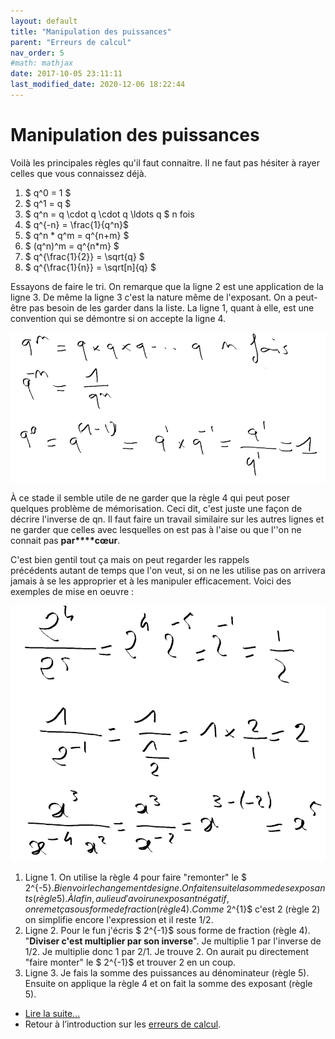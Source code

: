 ```yaml
---
layout: default
title: "Manipulation des puissances"
parent: "Erreurs de calcul"
nav_order: 5
#math: mathjax
date: 2017-10-05 23:11:11
last_modified_date: 2020-12-06 18:22:44
---
```



# Manipulation des puissances


Voilà les principales règles qu'il faut connaitre. Il ne faut pas hésiter à rayer celles que vous connaissez déjà.

1. $ q^0 = 1 $
2. $ q^1 = q $
3. $ q^n = q \cdot q \cdot q \ldots q $ n fois
4. $ q^{-n} = \frac{1}{q^n}$
5. $ q^n * q^m = q^{n+m} $
6. $ (q^n)^m = q^{n*m} $
7. $ q^{\frac{1}{2}} = \sqrt{q} $
8. $ q^{\frac{1}{n}} = \sqrt[n]{q} $

Essayons de faire le tri. On remarque que la ligne 2 est une application de la ligne 3. De même la ligne 3 c'est la nature même de l'exposant. On a peut-être pas besoin de les garder dans la liste. La ligne 1, quant à elle, est une convention qui se démontre si on accepte la ligne 4.

<div align="center">
<img src="./assets/q0.webp" alt="" width="900" loading="lazy"/>
</div>


À ce stade il semble utile de ne garder que la règle 4 qui peut poser quelques problème de mémorisation. Ceci dit, c'est juste une façon de décrire l'inverse de qn. Il faut faire un travail similaire sur les autres lignes et ne garder que celles avec lesquelles on est pas à l'aise ou que l''on ne connait pas **par****cœur**.

C'est bien gentil tout ça mais on peut regarder les rappels précédents autant de temps que l'on veut, si on ne les utilise pas on arrivera jamais à se les approprier et à les manipuler efficacement. Voici des exemples de mise en oeuvre :

<div align="center">
<img src="./assets/puissance0-1.webp" alt="" width="900" loading="lazy"/>
</div>


1. Ligne 1. On utilise la règle 4 pour faire "remonter" le $ 2^{-5}$. Bien voir le changement de signe. On fait ensuite la somme des exposants (règle 5). À la fin, au lieu d'avoir un exposant négatif, on remet ça sous forme de fraction (règle 4). Comme $ 2^{1}$ c'est 2 (règle 2) on simplifie encore l'expression et il reste 1/2.
2. Ligne 2. Pour le fun j'écris $ 2^{-1}$ sous forme de fraction (règle 4). "**Diviser c'est multiplier par son inverse**". Je multiplie 1 par l'inverse de 1/2. Je multiplie donc 1 par 2/1. Je trouve 2. On aurait pu directement "faire monter" le $ 2^{-1}$ et trouver 2 en un coup.
3. Ligne 3. Je fais la somme des puissances au dénominateur (règle 5). Ensuite on applique la règle 4 et on fait la somme des exposant (règle 5).

* [Lire la suite...](https://www.40tude.fr/autour-de-la-barre-de-fraction/)
* Retour à l’introduction sur les [erreurs de calcul](https://www.40tude.fr/erreurs-de-calcul/).

